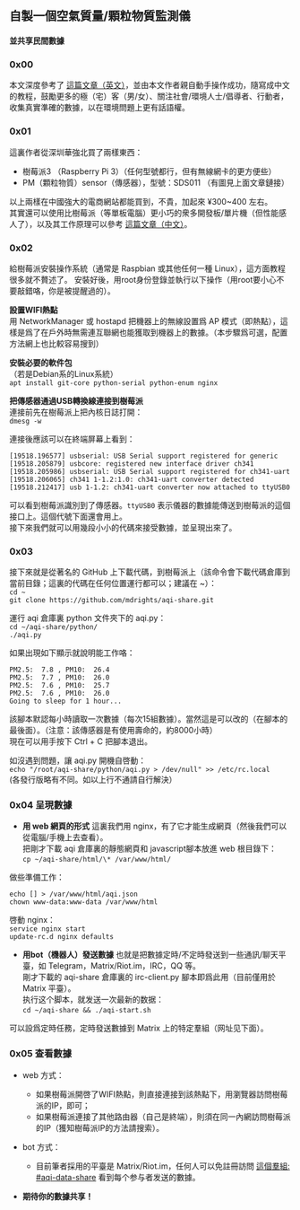 ---
---

## 自製一個空氣質量/顆粒物質監測儀
#### 並共享民間數據

### 0x00  

本文深度參考了 [這篇文章（英文）](https://opensource.com/article/18/3/how-measure-particulate-matter-raspberry-pi)，並由本文作者親自動手操作成功，隨寫成中文的教程，鼓勵更多的極（宅）客（男/女）、關注社會/環境人士/倡導者、行動者，收集真實準確的數據，以在環境問題上更有話語權。  


### 0x01
這裏作者從深圳華強北買了兩樣東西：  
- 樹莓派3 （Raspberry Pi 3）（任何型號都行，但有無線網卡的更方便些）  
- PM（顆粒物質）sensor（傳感器），型號：SDS011 （有圖見上面文章鏈接）  

以上兩樣在中國強大的電商網站都能買到，不貴，加起來 ¥300~400 左右。  
其實還可以使用比樹莓派（等單板電腦）更小巧的衆多開發板/單片機（但性能感人了），以及其工作原理可以參考 [這篇文章（中文）](http://www.freebuf.com/geek/164192.html)。  

<!--more-->

### 0x02
給樹莓派安裝操作系統（通常是 Raspbian 或其他任何一種 Linux），這方面教程很多就不贅述了。 
安裝好後，用root身份登錄並執行以下操作（用root要小心不要敲錯咯，你是被提醒過的）。  

**設置WIFI熱點**  
用 NetworkManager 或 hostapd 把機器上的無線設置爲 AP 模式（即熱點），這樣是爲了在戶外時無需連互聯網也能獲取到機器上的數據。（本步驟爲可選，配置方法網上也比較容易搜到）  


**安裝必要的軟件包**  
（若是Debian系的Linux系統）  
`apt install git-core python-serial python-enum nginx`  

**把傳感器通過USB轉換線連接到樹莓派**  
連接前先在樹莓派上把內核日誌打開：  
`dmesg -w`  

連接後應該可以在終端屏幕上看到：
```
[19518.196577] usbserial: USB Serial support registered for generic				
[19518.205879] usbcore: registered new interface driver ch341      
[19518.205986] usbserial: USB Serial support registered for ch341-uart				
[19518.206065] ch341 1-1.2:1.0: ch341-uart converter detected        
[19518.212417] usb 1-1.2: ch341-uart converter now attached to ttyUSB0		
```

可以看到樹莓派識別到了傳感器。`ttyUSB0` 表示儀器的數據能傳送到樹莓派的這個接口上。這個代號下面還會用上。  
接下來我們就可以用幾段小小的代碼來接受數據，並呈現出來了。  

### 0x03
接下來就是從著名的 GitHub 上下載代碼，到樹莓派上（該命令會下載代碼倉庫到當前目錄；這裏的代碼在任何位置運行都可以；建議在 ~）：  
`cd ~`  
`git clone https://github.com/mdrights/aqi-share.git`  

運行 aqi 倉庫裏 python 文件夾下的 aqi.py：  
`cd ~/aqi-share/python/`  
`./aqi.py`  

如果出現如下顯示就說明能工作咯：  
```
PM2.5:  7.8 , PM10:  26.4
PM2.5:  7.7 , PM10:  26.0
PM2.5:  7.6 , PM10:  25.7
PM2.5:  7.6 , PM10:  26.0
Going to sleep for 1 hour...
```  
該腳本默認每小時讀取一次數據（每次15組數據）。當然這是可以改的（在腳本的最後面）。（注意：該傳感器是有使用壽命的，約8000小時）  
現在可以用手按下 Ctrl + C 把腳本退出。  

如沒遇到問題，讓 aqi.py 開機自啓動：  
`echo "/root/aqi-share/python/aqi.py > /dev/null" >> /etc/rc.local`  
(各發行版略有不同。如以上行不通請自行解決）  


### 0x04 呈現數據

- **用 web 網頁的形式**  這裏我們用 nginx，有了它才能生成網頁（然後我們可以從電腦/手機上去查看）。  
把剛才下載 aqi 倉庫裏的靜態網頁和 javascript腳本放進 web 根目錄下：  
`cp ~/aqi-share/html/\* /var/www/html/`  

做些準備工作：  
```
echo [] > /var/www/html/aqi.json  
chown www-data:www-data /var/www/html
```
啓動 nginx：  
`service nginx start`  
`update-rc.d nginx defaults`


- **用bot（機器人）發送數據**   也就是把數據定時/不定時發送到一些通訊/聊天平臺，如 Telegram，Matrix/Riot.im，IRC，QQ 等。  
剛才下載的 aqi-share 倉庫裏的 irc-client.py 腳本即爲此用（目前僅用於 Matrix 平臺）。  
执行这个脚本，就发送一次最新的数据：  
`cd ~/aqi-share && ./aqi-start.sh`  

可以設爲定時任務，定時發送數據到 Matrix 上的特定羣組（网址见下面）。  


### 0x05 查看數據  

- web 方式： 
	- 如果樹莓派開啓了WIFI熱點，則直接連接到該熱點下，用瀏覽器訪問樹莓派的IP，即可；  
	- 如果樹莓派連接了其他路由器（自己是終端），則須在同一內網訪問樹莓派的IP（獲知樹莓派IP的方法請搜索）。  

- bot 方式：  
	- 目前筆者採用的平臺是 Matrix/Riot.im，任何人可以免註冊訪問 [這個羣組: #aqi-data-share](https://riot.im/app/#/room/#aqi-data-share:matrix.org) 看到每个参与者发送的數據。  

- **期待你的數據共享！**

